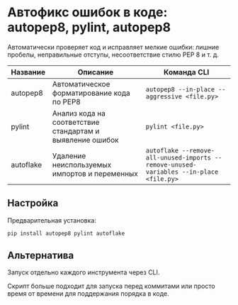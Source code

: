 # Автофикс ошибок в коде: autopep8, pylint, autopep8

Автоматически проверяет код и исправляет мелкие ошибки: лишние пробелы, неправильные отступы, несоответствие стилю PEP 8 и т. д.

| Название   | Описание | Команда CLI |
|------------|----------------------------------|------------------------------|
| autopep8   | Автоматическое форматирование кода по PEP8 | `autopep8 --in-place --aggressive <file.py>` |
| pylint     | Анализ кода на соответствие стандартам и выявление ошибок | `pylint <file.py>` |
| autoflake  | Удаление неиспользуемых импортов и переменных | `autoflake --remove-all-unused-imports --remove-unused-variables --in-place <file.py>` |

## Настройка

Предварительная установка:

```bash
pip install autopep8 pylint autoflake
```

## Альтернатива

Запуск отдельно каждого инструмента через CLI.

Скрипт больше подходит для запуска перед коммитами или просто время от времени для поддержания порядка в коде. 